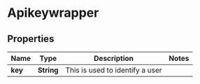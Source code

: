 # Apikeywrapper

## Properties
Name | Type | Description | Notes
------------ | ------------- | ------------- | -------------
**key** | **String** | This is used to identify a user | 
